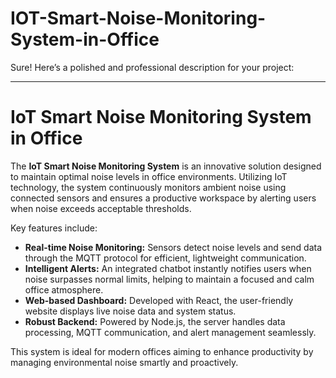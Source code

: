 # IOT-Smart-Noise-Monitoring-System-in-Office
Sure! Here’s a polished and professional description for your project:

---

# IoT Smart Noise Monitoring System in Office

The **IoT Smart Noise Monitoring System** is an innovative solution designed to maintain optimal noise levels in office environments. Utilizing IoT technology, the system continuously monitors ambient noise using connected sensors and ensures a productive workspace by alerting users when noise exceeds acceptable thresholds.

Key features include:

* **Real-time Noise Monitoring:** Sensors detect noise levels and send data through the MQTT protocol for efficient, lightweight communication.
* **Intelligent Alerts:** An integrated chatbot instantly notifies users when noise surpasses normal limits, helping to maintain a focused and calm office atmosphere.
* **Web-based Dashboard:** Developed with React, the user-friendly website displays live noise data and system status.
* **Robust Backend:** Powered by Node.js, the server handles data processing, MQTT communication, and alert management seamlessly.

This system is ideal for modern offices aiming to enhance productivity by managing environmental noise smartly and proactively.


